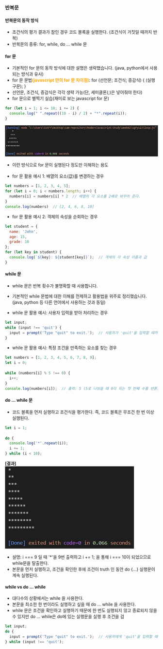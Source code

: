 ### 반복문
#### 반복문의 동작 방식
  * 조건식의 평가 결과가 참인 경우 코드 블록을 실행한다. (조건식이 거짓일 때까지 반복)
  * 반복문의 종류: for, while, do ... while 문

#### for 문
  * 기본적인 for 문의 동작 방식에 대한 설명은 생략했습니다. (java, python에서 사용되는 방식과 유사)
  * for 문 문법<strong style="color:orange">(javascript 만의 for 문 차이점)</strong>: for (선언문; 조건식; 증감식) { (실행 구문); }
  * 선언문, 조건식, 증감식은 각각 생략 가능(단, 세미클론(;)은 넣어줘야 한다)
  * for 문으로 별찍기 실습(재미로 보는 javascript for 문)
  ```js
  for (let i = 1; i <= 10; i += 2) {
    console.log(" ".repeat((10 - i) / 2) + "*".repeat(i));
  }
  ```
  ![image](./image.png)
  * 이런 방식으로 for 문이 실행된다 정도만 이해하는 용도
    <br><br>
  * for 문 활용 예시 1: 배열의 요소(값)를 변경하는 경우
  ```js
  let numbers = [1, 2, 3, 4, 5];
  for (let i = 0; i < numbers.length; i++) {
    numbers[i] = numbers[i] * 2  // 배열의 각 요소를 2배로 바꾸어 준다.
  }
  console.log(numbers)  // [2, 4, 6, 8, 10]
  ```
  * for 문 활용 예시 2: 객체의 속성을 순회하는 경우
  ```js
  let student = {
    name: 'John',
    age: 15,
    grade: 10
  };
  for (let key in student) {
    console.log(`${key}: ${student[key]}`);  // 객체의 각 속성 이름과 값
  }
  ```

#### while 문
  * while 문은 반복 횟수가 불명확할 때 사용합니다.
  * 기본적인 while 문법에 대한 이해를 전제하고 활용법을 위주로 정리했습니다. (java, python 등 다른 언어에서 사용하는 것과 동일)

  * while 문 활용 예시: 사용자 입력을 받아 처리하는 경우
  ```js
  let input;
  while (input !== 'quit') {
    input = prompt('Type "quit" to exit.');  // 사용자가 'quit'을 입력할 때까지 계속해서 입력을 요청하는 구문
  }
  ```

  * while 문 활용 예시: 특정 조건을 만족하는 요소를 찾는 경우
  ```js
  let numbers = [1, 2, 3, 4, 5, 6, 7, 8, 9];
  let i = 0;

  while (numbers[i] % 5 !== 0) {
    i++;
  }
  console.log(numbers[i]);  // 출력: 5 (5로 나눴을 때 0이 되는 첫 번째 수를 반환)
  ```

#### do ... while 문
  * 코드 블록을 먼저 실행하고 조건식을 평가한다. 즉, 코드 블록은 무조건 한 번 이상 실행된다.
  ```js
  let i = 1;

  do {
    console.log('*'.repeat(i));
    i += 1;
  } while (i < 10);
  ```
  **[결과]**<br>
  ![image](do_while.png)
  * 설명: i === 9 일 때 '*'을 9번 출력하고 i += 1; 을 통해 i === 10이 되었으므로 while문을 탈출한다.
  * 본문을 먼저 실행하고, 조건을 확인한 후에 조건이 truth 인 동안 do {...} 실행문이 계속 실행된다.

#### while vs do ... while
  * 대다수의 상황에서는 while 을 사용한다.
  * 본문을 최소한 한 번이라도 실행하고 싶을 때 do ... while 을 사용한다.
  * while 문은 조건을 확인하고 실행하기 때문에 한 번도 실행되지 않고 종료되지 않을 수 있지만 do ... while은 do에 있는 실행문을 실행 후 조건을 검
  ```js
  let input;
  do {
    input = prompt('Type "quit" to exit.');  // 사용자에게 'quit'을 입력할 때까지 계속해서 입력을 요청합니다.
  } while (input !== 'quit');
  ```